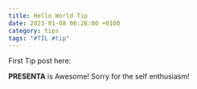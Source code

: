 ```yaml
---
title: Hello World Tip
date: 2023-01-08 06:28:00 +0100
category: tips
tags: "#TIL #tip"
---
```




First Tip post here: 

**PRESENTA** is Awesome! Sorry for the self enthusiasm!

